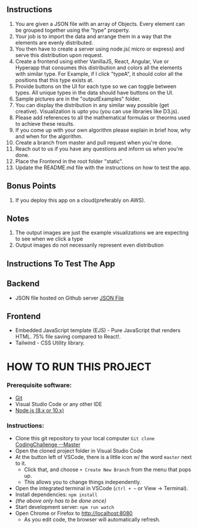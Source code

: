 ## Instructions

1. You are given a JSON file with an array of Objects. Every element can be grouped together using the "type" property.
2. Your job is to import the data and arrange them in a way that the elements are evenly distributed.
3. You then have to create a server using node.js( micro or express) and serve this distribution upon request.
4. Create a frontend using either VanillaJS, React, Angular, Vue or Hyperapp that consumes this distribution and colors all the elements with similar type. For Example, if I click "typeA", it should color all the positions that this type exists at.
5. Provide buttons on the UI for each type so we can toggle between types. All unique types in the data should have buttons on the UI.
6. Sample pictures are in the "outputExamples" folder.
7. You can display the distribution in any similar way possible (get creative). Visualization is upto you (you can use libraries like D3.js).
8. Please add references to all the mathematical formulas or theorms used to achieve these results.
9. If you come up with your own algorithm please explain in brief how, why and when for the algorithm.
10. Create a branch from master and pull request when you're done.
11. Reach out to us if you have any questions and inform us when you're done.
12. Place the Frontend in the root folder "static".
13. Update the README.md file with the instructions on how to test the app.

## Bonus Points

1. If you deploy this app on a cloud(preferably on AWS).

## Notes

1. The output images are just the example visualizations we are expecting to see when we click a type
2. Output images do not necessarily represent even distribution

## Instructions To Test The App
## Backend ##
 * JSON file hosted on Github server [JSON File](https://github.com/dankore/JSONCodingChallenge)

## Frontend ##
 * Embedded JavaScript template (EJS) - Pure JavaScript that renders HTML. 75% file saving compared to React!. 
 * Tailwind - CSS Utility library.

# HOW TO RUN THIS PROJECT
### Prerequisite software:
 * [Git](https://git-scm.com/downloads)
 * Visual Studio Code or any other IDE
 * [Node.js (8.x or 10.x)](https://nodejs.org/en/download/)

### Instructions:
 * Clone this git repository to your local computer `Git clone` [CodingChallenge --Master](https://github.com/dankore/codingChallenge.git)
 * Open the cloned project folder in Visual Studio Code
 * At the button left of VSCode, there is a little icon w/ the word `master` next to it.
   * Click that, and choose `+ Create New Branch` from the menu that pops up.
   * This allows you to change things independently.
 * Open the integrated terminal in VSCode (`ctrl + ~` or View -> Terminal).
 * Install dependencies: `npm install`
 * _(the above only has to be done once)_
 * Start development server: `npm run watch`
 * Open Chrome or Firefox to [http://localhost:8080](http://localhost:8080)
   * As you edit code, the browser will automatically refresh.
   
